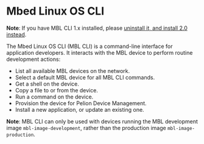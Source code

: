 # Mbed Linux OS CLI

<span class="notes">**Note**: If you have MBL CLI 1.x installed, please [uninstall it, and install 2.0 instead](../develop-apps/setting-up.html#setting-up-mbl-cli).</span>

The Mbed Linux OS CLI (MBL CLI) is a command-line interface for application developers. It interacts with the MBL device to perform routine development actions:

* List all available MBL devices on the network.
* Select a default MBL device for all MBL CLI commands.
* Get a shell on the device.
* Copy a file to or from the device.
* Run a command on the device.
* Provision the device for Pelion Device Management.
* Install a new application, or update an existing one.

<span class="notes">**Note**: MBL CLI can only be used with devices running the MBL development image `mbl-image-development`, rather than the production image `mbl-image-production`.</span><!--is this for security?-->
